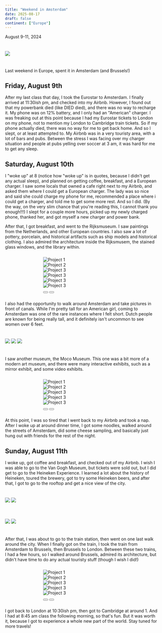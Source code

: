 ```yaml
---
title: "Weekend in Amsterdam"
date: 2025-08-17
draft: false
continent: ["Europe"]
---
```

August 9-11, 2024

<img src="/images/amsterdam/cover.png" class="mx-auto d-block" style="max-width: 50%; margin-top: 5%; margin-bottom: 5%;">

Last weekend in Europe, spent it in Amsterdam (and Brussels!)

## Friday, August 9th

After my last class that day, I took the Eurostar to Amsterdam. I finally arrived at 11:30ish pm, and checked into my Airbnb. However, I found out that my powerbank died (like DIED died), and there was no way to recharge it. My phone was on 12% battery, and I only had an "American" charger. I was freaking out at this point because I had my Eurostar tickets to London on my phone, not to mention my London to Cambridge train tickets. So if my phone actually died, there was no way for me to get back home. And so I slept, or at least attempted to. My Airbnb was in a very touristy area, with a lot of bars and pubs. Between the stress I was facing over my charger situation and people at pubs yelling over soccer at 3 am, it was hard for me to get any sleep.

## Saturday, August 10th

I "woke up" at 8 (notice how "woke up" is in quotes, because I didn't get any actual sleep), and planned on getting coffee, breakfast, and a European charger. I saw some locals that owned a cafe right next to my Airbnb, and asked them where I could get a European charger. The lady was so nice and said she could charge my phone for me, recommended a place where i could get a charger, and told me to get some more rest. And so I did. (By the way, on the very slim chance that you're reading this, I cannot thank you enough!!!) I slept for a couple more hours, picked up my newly charged phone, thanked her, and got myself a new charger and power bank.

After that, I got breakfast, and went to the Rijksmuseum. I saw paintings from the Netherlands, and other European countries. I also saw a lot of pottery, porcelain, and historical artifacts such as ship models and historical clothing. I also admired the architecture inside the Rijksmusem, the stained glass windows, and the library within.

<div id="carouselExample" class="carousel slide" data-bs-ride="carousel" style="max-width: 50%; margin-top: 5%; margin-bottom: 5%; margin-left: 25%;">
  <div class="carousel-inner">
    <div class="carousel-item active">
      <img src="/images/amsterdam/rijksmuseum.png" class="d-block w-100" alt="Project 1">
    </div>
    <div class="carousel-item">
      <img src="/images/amsterdam/stainedglass.png" class="d-block w-100" alt="Project 2">
    </div>
    <div class="carousel-item">
      <img src="/images/amsterdam/carpet.png" class="d-block w-100" alt="Project 3">
    </div>
    <div class="carousel-item">
      <img src="/images/amsterdam/porcelain.png" class="d-block w-100" alt="Project 3">
    </div>
    <div class="carousel-item">
      <img src="/images/amsterdam/library.png" class="d-block w-100" alt="Project 3">
    </div>
    <div class="carousel-item">
      <img src="/images/amsterdam/painting2.png" class="d-block w-100" alt="Project 3">
    </div>
  </div>
  <button class="carousel-control-prev" type="button" data-bs-target="#carouselExample" data-bs-slide="prev">
    <span class="carousel-control-prev-icon" aria-hidden="true"></span>
  </button>
  <button class="carousel-control-next" type="button" data-bs-target="#carouselExample" data-bs-slide="next">
    <span class="carousel-control-next-icon" aria-hidden="true"></span>
  </button>
</div>

I also had the opportunity to walk around Amsterdam and take pictures in front of canals. While I'm pretty tall for an American girl, coming to Amsterdam was one of the rare instances where I felt short. Dutch people are known for being really tall, and it definitely isn't uncommon to see women over 6 feet.

<div class="container">
   <div class="row">
          <img src="/images/amsterdam/me.png" class="mx-auto d-block" style="max-width: 50%; margin-top: 5%; margin-bottom: 5%;">
          <img src="/images/amsterdam/canals.png" class="mx-auto d-block" style="max-width: 50%; margin-top: 5%; margin-bottom: 5%;">
          <img src="/images/amsterdam/churchbuilding.png" class="mx-auto d-block" style="max-width: 50%; margin-top: 5%; margin-bottom: 5%;">
    </div>
</div>

I saw another museum, the Moco Museum. This one was a bit more of a modern art museum, and there were many interactive exhibits, such as a mirror exhibit, and some video exhibits.

<div id="carouselExample" class="carousel slide" data-bs-ride="carousel" style="max-width: 50%; margin-top: 5%; margin-bottom: 5%; margin-left: 25%;">
  <div class="carousel-inner">
    <div class="carousel-item active">
      <img src="/images/amsterdam/moco1.png" class="d-block w-100" alt="Project 1">
    </div>
    <div class="carousel-item">
      <img src="/images/amsterdam/moco2.png" class="d-block w-100" alt="Project 2">
    </div>
    <div class="carousel-item">
      <img src="/images/amsterdam/moco4.png" class="d-block w-100" alt="Project 3">
    </div>
    <div class="carousel-item">
      <img src="/images/amsterdam/moco5.png" class="d-block w-100" alt="Project 3">
    </div>
    <div class="carousel-item">
      <img src="/images/amsterdam/moco6.png" class="d-block w-100" alt="Project 3">
    </div>
  </div>
  <button class="carousel-control-prev" type="button" data-bs-target="#carouselExample" data-bs-slide="prev">
    <span class="carousel-control-prev-icon" aria-hidden="true"></span>
  </button>
  <button class="carousel-control-next" type="button" data-bs-target="#carouselExample" data-bs-slide="next">
    <span class="carousel-control-next-icon" aria-hidden="true"></span>
  </button>
</div>

At this point, I was so tired that I went back to my Airbnb and took a nap. After I woke up at around dinner time, I got some noodles, walked around the streets of Amsterdam, did some cheese sampling, and basically just hung out with friends for the rest of the night.

## Sunday, August 11th

I woke up, got coffee and breakfast, and checked out of my Airbnb. I wish I was able to go to the Van Gogh Museum, but tickets were sold out, but I did get to go to the Heineken Experience. I learned a lot about the history of Heineken, toured the brewery, got to try some Heineken beers, and after that, I got to go to the rooftop and get a nice view of the city.

<div class="container">
   <div class="row">
          <img src="/images/amsterdam/heineken.png" class="mx-auto d-block" style="max-width: 50%; margin-top: 5%; margin-bottom: 5%;">
          <img src="/images/amsterdam/heineken3.png" class="mx-auto d-block" style="max-width: 50%; margin-top: 5%; margin-bottom: 5%;">
    </div>
</div>
<div class="container">
   <div class="row">
          <img src="/images/amsterdam/heineken4.png" class="mx-auto d-block" style="max-width: 50%; margin-top: 5%; margin-bottom: 5%;">
          <img src="/images/amsterdam/cityview.png" class="mx-auto d-block" style="max-width: 50%; margin-top: 5%; margin-bottom: 5%;">
    </div>
</div>

After that, I was about to go to the train station, then went on one last walk around the city. When I finally got on the train, I took the train from Amsterdam to Brussels, then Brussels to London. Between these two trains, I had a few hours, so I walked around Brussels, admired its architecture, but didn't have time to do any actual touristy stuff (though I wish I did!)

<div id="carouselExample" class="carousel slide" data-bs-ride="carousel" style="max-width: 50%; margin-top: 5%; margin-bottom: 5%; margin-left: 25%;">
  <div class="carousel-inner">
    <div class="carousel-item active">
      <img src="/images/amsterdam/brussels1.png" class="d-block w-100" alt="Project 1">
    </div>
    <div class="carousel-item">
      <img src="/images/amsterdam/brussels2.png" class="d-block w-100" alt="Project 2">
    </div>
    <div class="carousel-item">
      <img src="/images/amsterdam/brussels3.png" class="d-block w-100" alt="Project 3">
    </div>
    <div class="carousel-item">
      <img src="/images/amsterdam/brussels4.png" class="d-block w-100" alt="Project 3">
    </div>
    <div class="carousel-item">
      <img src="/images/amsterdam/chocolate.png" class="d-block w-100" alt="Project 3">
    </div>
  </div>
  <button class="carousel-control-prev" type="button" data-bs-target="#carouselExample" data-bs-slide="prev">
    <span class="carousel-control-prev-icon" aria-hidden="true"></span>
  </button>
  <button class="carousel-control-next" type="button" data-bs-target="#carouselExample" data-bs-slide="next">
    <span class="carousel-control-next-icon" aria-hidden="true"></span>
  </button>
</div>

I got back to London at 10:30ish pm, then got to Cambridge at around 1. And I had at 8:45 am class the following morning, so that's fun. But it was worth it, because I got to experience a whole new part of the world. Stay tuned for more travels!